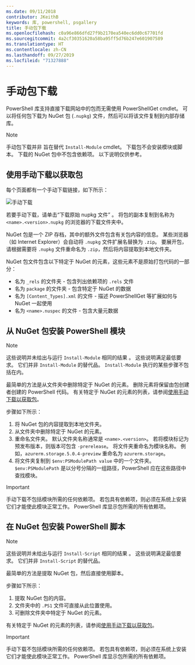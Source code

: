 ```yaml
---
ms.date: 09/11/2018
contributor: JKeithB
keywords: 库, powershell, psgallery
title: 手动包下载
ms.openlocfilehash: c0a96e866dfd27f9b2170ea540ec6dd0c67701fd
ms.sourcegitcommit: 4a2cf30351620a58ba95ff5d76b247e601907589
ms.translationtype: HT
ms.contentlocale: zh-CN
ms.lasthandoff: 09/27/2019
ms.locfileid: "71327888"
---
```

# <a name="manual-package-download"></a>手动包下载

PowerShell 库支持直接下载网站中的包而无需使用 PowerShellGet cmdlet。 可以将任何包下载为 NuGet 包 (`.nupkg`) 文件，然后可以将该文件复制到内部存储库。

> [!NOTE]
> 手动包下载并非  旨在替代 `Install-Module` cmdlet。
> 下载包不会安装模块或脚本。 下载的 NuGet 包中不包含依赖项。 以下说明仅供参考。

## <a name="using-manual-download-to-acquire-a-package"></a>使用手动下载以获取包

每个页面都有一个手动下载链接，如下所示：

![手动下载](../../Images/packagedisplaypagewithpseditions.png)

若要手动下载，请单击“下载原始 nupkg 文件”  。 将包的副本复制到名称为 `<name>.<version>.nupkg` 的浏览器的下载文件夹中。

NuGet 包是一个 ZIP 存档，其中的额外文件包含有关包内容的信息。 某些浏览器（如 Internet Explorer）会自动将 `.nupkg` 文件扩展名替换为 `.zip`。 要展开包，请根据需要将 `.nupkg` 文件重命名为 `.zip`，然后将内容提取到本地文件夹。

NuGet 包文件包含以下特定于 NuGet  的元素，这些元素不是原始打包代码的一部分：

- 名为 `_rels` 的文件夹 - 包含列出依赖项的 `.rels` 文件
- 名为 `package` 的文件夹 - 包含特定于 NuGet 的数据
- 名为 `[Content_Types].xml` 的文件 - 描述 PowerShellGet 等扩展如何与 NuGet 一起使用
- 名为 `<name>.nuspec` 的文件 - 包含大量元数据

## <a name="installing-powershell-modules-from-a-nuget-package"></a>从 NuGet 包安装 PowerShell 模块

> [!NOTE]
> 这些说明并未给出与运行 `Install-Module` 相同的结果  。 这些说明满足最低要求。 它们并非 `Install-Module` 的替代品。
> `Install-Module` 执行的某些步骤不包括在内。

最简单的方法是从文件夹中删除特定于 NuGet 的元素。 删除元素将保留由包创建者创建的 PowerShell 代码。
有关特定于 NuGet 的元素的列表，请参阅[使用手动下载以获取包](#using-manual-download-to-acquire-a-package)。

步骤如下所示：

1. 将 NuGet 包的内容提取到本地文件夹。
2. 从文件夹中删除特定于 NuGet 的元素。
3. 重命名文件夹。 默认文件夹名称通常是 `<name>.<version>`。 若将模块标记为预发布版本，则版本可包含 `-prerelease`。 将文件夹重命名为模块名称。 例如，`azurerm.storage.5.0.4-preview` 重命名为 `azurerm.storage`。
4. 将文件夹复制到 `$env:PSModulePath value` 中的一个文件夹。 `$env:PSModulePath` 是以分号分隔的一组路径，PowerShell 应在这些路径中查找模块。

> [!IMPORTANT]
> 手动下载不包括模块所需的任何依赖项。 若包具有依赖项，则必须在系统上安装它们才能使此模块正常工作。 PowerShell 库显示包所需的所有依赖项。

## <a name="installing-powershell-scripts-from-a-nuget-package"></a>在 NuGet 包安装 PowerShell 脚本

> [!NOTE]
> 这些说明并未给出与运行 `Install-Script` 相同的结果  。 这些说明满足最低要求。 它们并非 `Install-Script` 的替代品。

最简单的方法是提取 NuGet 包，然后直接使用脚本。

步骤如下所示：

1. 提取 NuGet 包的内容。
2. 文件夹中的 `.PS1` 文件可直接从此位置使用。
3. 可删除文件夹中特定于 NuGet 的元素。

有关特定于 NuGet 的元素的列表，请参阅[使用手动下载以获取包](#using-manual-download-to-acquire-a-package)。

> [!IMPORTANT]
> 手动下载不包括模块所需的任何依赖项。 若包具有依赖项，则必须在系统上安装它们才能使此模块正常工作。 PowerShell 库显示包所需的所有依赖项。
